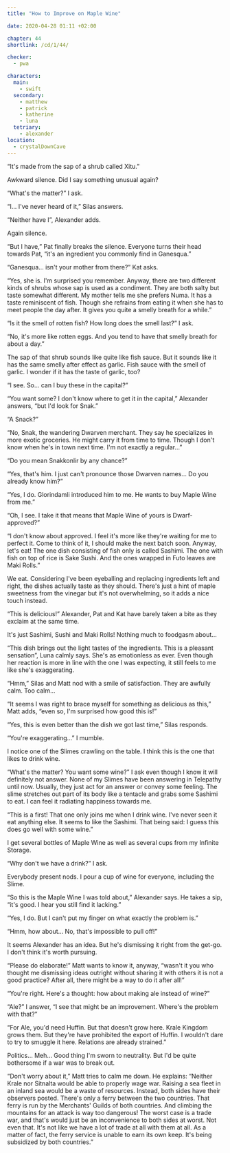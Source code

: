 ```yaml
---
title: "How to Improve on Maple Wine"

date: 2020-04-28 01:11 +02:00

chapter: 44
shortlink: /cd/1/44/

checker:
  - pwa

characters:
  main:
    - swift
  secondary:
    - matthew
    - patrick
    - katherine
    - luna
  tetriary:
    - alexander
location:
  - crystalDownCave
---
```

“It's made from the sap of a shrub called Xitu.”

Awkward silence. Did I say something unusual again?

“What's the matter?” I ask.

“I… I've never heard of it,” Silas answers.

“Neither have I”, Alexander adds.

Again silence.

“But I have,” Pat finally breaks the silence.
Everyone turns their head towards Pat, “it's an ingredient you commonly find in Ganesqua.”

“Ganesqua… isn't your mother from there?” Kat asks.

“Yes, she is.
I'm surprised you remember.
Anyway, there are two different kinds of shrubs whose sap is used as a condiment.
They are both salty but taste somewhat different.
My mother tells me she prefers Numa.
It has a taste reminiscent of fish.
Though she refrains from eating it when she has to meet people the day after.
It gives you quite a smelly breath for a while.”

“Is it the smell of rotten fish? How long does the smell last?” I ask.

“No, it's more like rotten eggs. And you tend to have that smelly breath for about a day.”

The sap of that shrub sounds like quite like fish sauce.
But it sounds like it has the same smelly after effect as garlic.
Fish sauce with the smell of garlic.
I wonder if it has the taste of garlic, too?

“I see. So… can I buy these in the capital?”

“You want some? I don't know where to get it in the capital,” Alexander answers, “but I'd look for Snak.”

“A Snack?”

“No, Snak, the wandering Dwarven merchant.
They say he specializes in more exotic groceries.
He might carry it from time to time.
Though I don't know when he's in town next time.
I'm not exactly a regular…”

“Do you mean Snakkonlir by any chance?”

“Yes, that's him. I just can't pronounce those Dwarven names…
Do you already know him?”

“Yes, I do.
Glorindamli introduced him to me.
He wants to buy Maple Wine from me.”

“Oh, I see.
I take it that means that Maple Wine of yours is Dwarf-approved?”

“I don't know about approved.
I feel it's more like they're waiting for me to perfect it.
Come to think of it, I should make the next batch soon.
Anyway, let's eat!
The one dish consisting of fish only is called Sashimi.
The one with fish on top of rice is Sake Sushi.
And the ones wrapped in Futo leaves are Maki Rolls.”

We eat.
Considering I've been eyeballing and replacing ingredients left and right, the dishes actually taste as they should.
There's just a hint of maple sweetness from the vinegar but it's not overwhelming, so it adds a nice touch instead.

“This is delicious!” Alexander, Pat and Kat have barely taken a bite as they exclaim at the same time.

It's just Sashimi, Sushi and Maki Rolls! Nothing much to foodgasm about…

“This dish brings out the light tastes of the ingredients.
This is a pleasant sensation”, Luna calmly says.
She's as emotionless as ever.
Even though her reaction is more in line with the one I was expecting, it still feels to me like she's exaggerating.

“Hmm,” Silas and Matt nod with a smile of satisfaction.
They are awfully calm.
Too calm…

“It seems I was right to brace myself for something as delicious as this,” Matt adds, “even so, I'm surprised how good this is!”

“Yes, this is even better than the dish we got last time,” Silas responds.

“You're exaggerating…” I mumble.

I notice one of the Slimes crawling on the table.
I think this is the one that likes to drink wine.

“What's the matter? You want some wine?” I ask even though I know it will definitely not answer.
None of my Slimes have been answering in Telepathy until now.
Usually, they just act for an answer or convey some feeling.
The slime stretches out part of its body like a tentacle and grabs some Sashimi to eat.
I can feel it radiating happiness towards me.

“This is a first!
That one only joins me when I drink wine.
I've never seen it eat anything else.
It seems to like the Sashimi.
That being said: I guess this does go well with some wine.”

I get several bottles of Maple Wine as well as several cups from my Infinite Storage.

“Why don't we have a drink?” I ask.

Everybody present nods.
I pour a cup of wine for everyone, including the Slime.

“So this is the Maple Wine I was told about,” Alexander says.
He takes a sip, “it's good.
I hear you still find it lacking.”

“Yes, I do. But I can't put my finger on what exactly the problem is.”

“Hmm, how about… No, that's impossible to pull off!”

It seems Alexander has an idea.
But he's dismissing it right from the get-go.
I don't think it's worth pursuing.

“Please do elaborate!” Matt wants to know it, anyway, “wasn't it you who thought me dismissing ideas outright without sharing it with others it is not a good practice?
After all, there might be a way to do it after all!”

“You're right. Here's a thought: how about making ale instead of wine?”

“Ale?” I answer, “I see that might be an improvement.
Where's the problem with that?”

“For Ale, you'd need Huffin.
But that doesn't grow here. Krale Kingdom grows them.
But they're have prohibited the export of Huffin.
I wouldn't dare to try to smuggle it here.
Relations are already strained.”

Politics… Meh…
Good thing I'm sworn to neutrality.
But I'd be quite bothersome if a war was to break out.

“Don't worry about it,” Matt tries to calm me down.
He explains: “Neither Krale nor Sitnalta would be able to properly wage war.
Raising a sea fleet in an inland sea would be a waste of resources.
Instead, both sides have their observers posted.
There's only a ferry between the two countries.
That ferry is run by the Merchants' Guilds of both countries.
And climbing the mountains for an attack is way too dangerous!
The worst case is a trade war, and that's would just be an inconvenience to both sides at worst.
Not even that. It's not like we have a lot of trade at all with them at all.
As a matter of fact, the ferry service is unable to earn its own keep.
It's being subsidized by both countries.”
